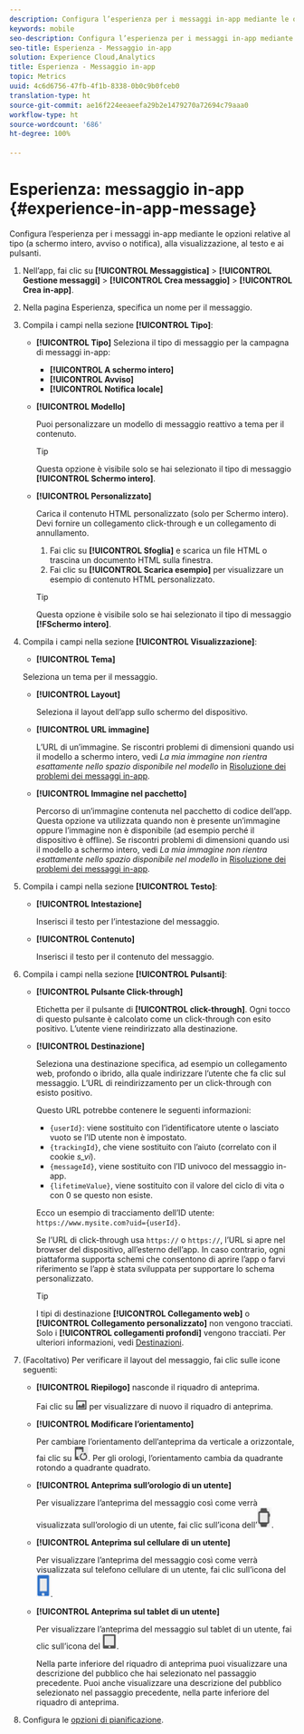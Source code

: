 ```yaml
---
description: Configura l’esperienza per i messaggi in-app mediante le opzioni relative al tipo (a schermo intero, avviso o notifica), alla visualizzazione, al testo e ai pulsanti.
keywords: mobile
seo-description: Configura l’esperienza per i messaggi in-app mediante le opzioni relative al tipo (a schermo intero, avviso o notifica), alla visualizzazione, al testo e ai pulsanti.
seo-title: Esperienza - Messaggio in-app
solution: Experience Cloud,Analytics
title: Esperienza - Messaggio in-app
topic: Metrics
uuid: 4c6d6756-47fb-4f1b-8338-0b0c9b0fceb0
translation-type: ht
source-git-commit: ae16f224eeaeefa29b2e1479270a72694c79aaa0
workflow-type: ht
source-wordcount: '686'
ht-degree: 100%

---
```



# Esperienza: messaggio in-app {#experience-in-app-message}

Configura l’esperienza per i messaggi in-app mediante le opzioni relative al tipo (a schermo intero, avviso o notifica), alla visualizzazione, al testo e ai pulsanti.

1. Nell’app, fai clic su **[!UICONTROL Messaggistica]** > **[!UICONTROL Gestione messaggi]** > **[!UICONTROL Crea messaggio]** > **[!UICONTROL Crea in-app]**.
1. Nella pagina Esperienza, specifica un nome per il messaggio.
1. Compila i campi nella sezione **[!UICONTROL Tipo]**:

   * **[!UICONTROL Tipo]**
Seleziona il tipo di messaggio per la campagna di messaggi in-app:

      * **[!UICONTROL A schermo intero]**
      * **[!UICONTROL Avviso]**
      * **[!UICONTROL Notifica locale]**
   * **[!UICONTROL Modello]**

      Puoi personalizzare un modello di messaggio reattivo a tema per il contenuto.

      >[!TIP]
      >
      >Questa opzione è visibile solo se hai selezionato il tipo di messaggio **[!UICONTROL Schermo intero]**.

   * **[!UICONTROL Personalizzato]**

      Carica il contenuto HTML personalizzato (solo per Schermo intero). Devi fornire un collegamento click-through e un collegamento di annullamento.

      1. Fai clic su **[!UICONTROL Sfoglia]** e scarica un file HTML o trascina un documento HTML sulla finestra.
      1. Fai clic su **[!UICONTROL Scarica esempio]** per visualizzare un esempio di contenuto HTML personalizzato.

      >[!TIP]
      >
      >Questa opzione è visibile solo se hai selezionato il tipo di messaggio **[!FSchermo intero]**.



1. Compila i campi nella sezione **[!UICONTROL Visualizzazione]**:

   * **[!UICONTROL Tema]**

   Seleziona un tema per il messaggio.

   * **[!UICONTROL Layout]**

      Seleziona il layout dell’app sullo schermo del dispositivo.

   * **[!UICONTROL URL immagine]**

      L’URL di un’immagine. Se riscontri problemi di dimensioni quando usi il modello a schermo intero, vedi *La mia immagine non rientra esattamente nello spazio disponibile nel modello* in [Risoluzione dei problemi dei messaggi in-app](/help/using/in-app-messaging/t-in-app-message/in-apps-ts.md).

   * **[!UICONTROL Immagine nel pacchetto]**

      Percorso di un’immagine contenuta nel pacchetto di codice dell’app. Questa opzione va utilizzata quando non è presente un’immagine oppure l’immagine non è disponibile (ad esempio perché il dispositivo è offline). Se riscontri problemi di dimensioni quando usi il modello a schermo intero, vedi *La mia immagine non rientra esattamente nello spazio disponibile nel modello* in [Risoluzione dei problemi dei messaggi in-app](/help/using/in-app-messaging/t-in-app-message/in-apps-ts.md).


1. Compila i campi nella sezione **[!UICONTROL Testo]**:

   * **[!UICONTROL Intestazione]**

      Inserisci il testo per l’intestazione del messaggio.

   * **[!UICONTROL Contenuto]**

      Inserisci il testo per il contenuto del messaggio.

1. Compila i campi nella sezione **[!UICONTROL Pulsanti]**:

   * **[!UICONTROL Pulsante Click-through]**

      Etichetta per il pulsante di **[!UICONTROL click-through]**. Ogni tocco di questo pulsante è calcolato come un click-through con esito positivo. L’utente viene reindirizzato alla destinazione.

   * **[!UICONTROL Destinazione]**

      Seleziona una destinazione specifica, ad esempio un collegamento web, profondo o ibrido, alla quale indirizzare l’utente che fa clic sul messaggio. L’URL di reindirizzamento per un click-through con esisto positivo.

      Questo URL potrebbe contenere le seguenti informazioni:

      * `{userId}`: viene sostituito con l’identificatore utente o lasciato vuoto se l’ID utente non è impostato.
      * `{trackingId}`, che viene sostituito con l’aiuto (correlato con il cookie *s_vi*).
      * `{messageId}`, viene sostituito con l’ID univoco del messaggio in-app.
      * `{lifetimeValue}`, viene sostituito con il valore del ciclo di vita o con 0 se questo non esiste.

      Ecco un esempio di tracciamento dell’ID utente: `https://www.mysite.com?uid={userId}`.

      Se l’URL di click-through usa `https://` o `https://`, l’URL si apre nel browser del dispositivo, all’esterno dell’app. In caso contrario, ogni piattaforma supporta schemi che consentono di aprire l’app o farvi riferimento se l’app è stata sviluppata per supportare lo schema personalizzato.

      >[!TIP]
      >
      >I tipi di destinazione **[!UICONTROL Collegamento web]** o **[!UICONTROL Collegamento personalizzato]** non vengono tracciati. Solo i **[!UICONTROL collegamenti profondi]** vengono tracciati. Per ulteriori informazioni, vedi [Destinazioni](/help/using/acquisition-main/c-create-destinations.md).


1. (Facoltativo) Per verificare il layout del messaggio, fai clic sulle icone seguenti:

   * **[!UICONTROL Riepilogo]** nasconde il riquadro di anteprima.

      Fai clic su ![anteprima](assets/icon_preview.png) per visualizzare di nuovo il riquadro di anteprima.

   * **[!UICONTROL Modificare l’orientamento]**

      Per cambiare l’orientamento dell’anteprima da verticale a orizzontale, fai clic su ![orientamento](assets/icon_orientation.png). Per gli orologi, l’orientamento cambia da quadrante rotondo a quadrante quadrato.

   * **[!UICONTROL Anteprima sull’orologio di un utente]**

      Per visualizzare l’anteprima del messaggio così come verrà visualizzata sull’orologio di un utente, fai clic sull’icona dell’![orologio](assets/icon_watch.png).

   * **[!UICONTROL Anteprima sul cellulare di un utente]**

      Per visualizzare l’anteprima del messaggio così come verrà visualizzata sul telefono cellulare di un utente, fai clic sull’icona del ![telefono](assets/icon_phone.png).

   * **[!UICONTROL Anteprima sul tablet di un utente]**

      Per visualizzare l’anteprima del messaggio sul tablet di un utente, fai clic sull’icona del ![tablet](assets/icon_tablet.png).

      Nella parte inferiore del riquadro di anteprima puoi visualizzare una descrizione del pubblico che hai selezionato nel passaggio precedente. Puoi anche visualizzare una descrizione del pubblico selezionato nel passaggio precedente, nella parte inferiore del riquadro di anteprima.

1. Configura le [opzioni di pianificazione](/help/using/in-app-messaging/t-in-app-message/c-schedule-in-app-message.md).
